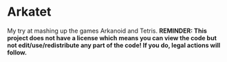 Arkatet
=======

My try at mashing up the games Arkanoid and Tetris.
**REMINDER: This project does not have a license which means you can view the code but not edit/use/redistribute any part of the code! If you do, legal actions will follow.**